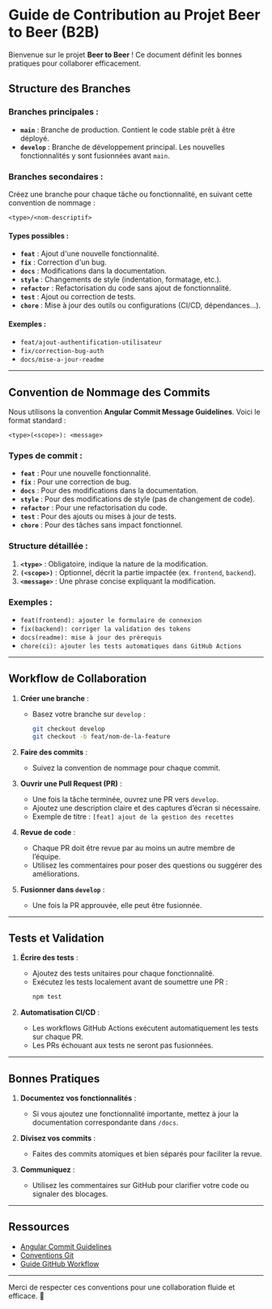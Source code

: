 # Guide de Contribution au Projet Beer to Beer (B2B)

Bienvenue sur le projet **Beer to Beer** ! Ce document définit les bonnes pratiques pour collaborer efficacement.

## Structure des Branches

### Branches principales :
- **`main`** : Branche de production. Contient le code stable prêt à être déployé.
- **`develop`** : Branche de développement principal. Les nouvelles fonctionnalités y sont fusionnées avant `main`.

### Branches secondaires :
Créez une branche pour chaque tâche ou fonctionnalité, en suivant cette convention de nommage :
```
<type>/<nom-descriptif>
```

#### **Types possibles :**
- **`feat`** : Ajout d'une nouvelle fonctionnalité.
- **`fix`** : Correction d'un bug.
- **`docs`** : Modifications dans la documentation.
- **`style`** : Changements de style (indentation, formatage, etc.).
- **`refactor`** : Refactorisation du code sans ajout de fonctionnalité.
- **`test`** : Ajout ou correction de tests.
- **`chore`** : Mise à jour des outils ou configurations (CI/CD, dépendances...).

#### **Exemples :**
- `feat/ajout-authentification-utilisateur`
- `fix/correction-bug-auth`
- `docs/mise-a-jour-readme`

---

## Convention de Nommage des Commits

Nous utilisons la convention **Angular Commit Message Guidelines**. Voici le format standard :

```
<type>(<scope>): <message>
```

### **Types de commit :**
- **`feat`** : Pour une nouvelle fonctionnalité.
- **`fix`** : Pour une correction de bug.
- **`docs`** : Pour des modifications dans la documentation.
- **`style`** : Pour des modifications de style (pas de changement de code).
- **`refactor`** : Pour une refactorisation du code.
- **`test`** : Pour des ajouts ou mises à jour de tests.
- **`chore`** : Pour des tâches sans impact fonctionnel.

### **Structure détaillée :**
1. **`<type>`** : Obligatoire, indique la nature de la modification.
2. **`(<scope>)`** : Optionnel, décrit la partie impactée (ex. `frontend`, `backend`).
3. **`<message>`** : Une phrase concise expliquant la modification.

### **Exemples :**
- `feat(frontend): ajouter le formulaire de connexion`
- `fix(backend): corriger la validation des tokens`
- `docs(readme): mise à jour des prérequis`
- `chore(ci): ajouter les tests automatiques dans GitHub Actions`

---

## Workflow de Collaboration

1. **Créer une branche** :
   - Basez votre branche sur `develop` :
     ```bash
     git checkout develop
     git checkout -b feat/nom-de-la-feature
     ```

2. **Faire des commits** :
   - Suivez la convention de nommage pour chaque commit.

3. **Ouvrir une Pull Request (PR)** :
   - Une fois la tâche terminée, ouvrez une PR vers `develop`.
   - Ajoutez une description claire et des captures d’écran si nécessaire.
   - Exemple de titre : `[feat] ajout de la gestion des recettes`

4. **Revue de code** :
   - Chaque PR doit être revue par au moins un autre membre de l’équipe.
   - Utilisez les commentaires pour poser des questions ou suggérer des améliorations.

5. **Fusionner dans `develop`** :
   - Une fois la PR approuvée, elle peut être fusionnée.

---

## Tests et Validation

1. **Écrire des tests** :
   - Ajoutez des tests unitaires pour chaque fonctionnalité.
   - Exécutez les tests localement avant de soumettre une PR :
     ```bash
     npm test
     ```

2. **Automatisation CI/CD** :
   - Les workflows GitHub Actions exécutent automatiquement les tests sur chaque PR.
   - Les PRs échouant aux tests ne seront pas fusionnées.

---

## Bonnes Pratiques

1. **Documentez vos fonctionnalités** :
   - Si vous ajoutez une fonctionnalité importante, mettez à jour la documentation correspondante dans `/docs`.

2. **Divisez vos commits** :
   - Faites des commits atomiques et bien séparés pour faciliter la revue.

3. **Communiquez** :
   - Utilisez les commentaires sur GitHub pour clarifier votre code ou signaler des blocages.

---

## Ressources
- [Angular Commit Guidelines](https://github.com/angular/angular/blob/main/CONTRIBUTING.md#commit)
- [Conventions Git](https://www.conventionalcommits.org/)
- [Guide GitHub Workflow](https://docs.github.com/en/get-started/quickstart/hello-world)

---

Merci de respecter ces conventions pour une collaboration fluide et efficace. 🚀
```
